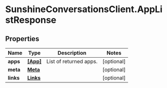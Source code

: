# SunshineConversationsClient.AppListResponse

## Properties

Name | Type | Description | Notes
------------ | ------------- | ------------- | -------------
**apps** | [**[App]**](App.md) | List of returned apps. | [optional] 
**meta** | [**Meta**](Meta.md) |  | [optional] 
**links** | [**Links**](Links.md) |  | [optional] 


